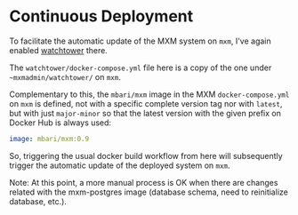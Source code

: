 # Continuous Deployment

To facilitate the automatic update of the MXM system on `mxm`,
I've again enabled [watchtower](https://github.com/containrrr/watchtower/) there.

The `watchtower/docker-compose.yml` file here is a copy of the one
under `~mxmadmin/watchtower/` on `mxm`.

Complementary to this, the `mbari/mxm` image in the MXM `docker-compose.yml` on `mxm`
is defined, not with a specific complete version tag nor with `latest`, but with just
`major-minor` so that the latest version with the given prefix on Docker Hub is always used:
```yaml
image: mbari/mxm:0.9
```

So, triggering the usual docker build workflow from here will subsequently trigger
the automatic update of the deployed system on `mxm`.

Note: At this point, a more manual process is OK when there are changes related with the
mxm-postgres image (database schema, need to reinitialize database, etc.).
